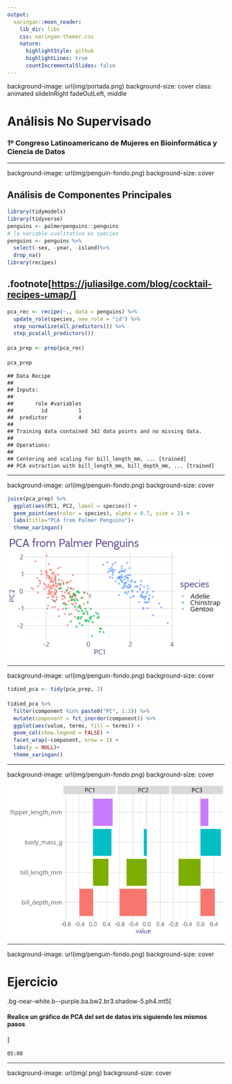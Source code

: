 ```yaml
---
output:
  xaringan::moon_reader:
    lib_dir: libs
    css: xaringan-themer.css
    nature:
      highlightStyle: github
      highlightLines: true
      countIncrementalSlides: false
---
```


background-image: url(img/portada.png)
background-size: cover
class: animated slideInRight fadeOutLeft, middle













<!--html_preserve--><style type="text/css">
.xaringan-extra-logo {
  width: 110px;
  height: 128px;
  z-index: 0;
  background-image: url('img/logo-tidymodels.png');
  background-size: contain;
  background-repeat: no-repeat;
  position: absolute;
  top:1em;right:1em;
}
</style><!--/html_preserve-->








# Análisis No Supervisado


### 1º Congreso Latinoamericano de Mujeres en Bioinformática y Ciencia de Datos


---
background-image: url(img/penguin-fondo.png)
background-size: cover


## Análisis de Componentes Principales


```r
library(tidymodels)
library(tidyverse)
penguins <- palmerpenguins::penguins 
# la variable cualitativa es species
penguins <- penguins %>%
  select(-sex, -year, -island)%>%
  drop_na()
library(recipes)
```


.footnote[https://juliasilge.com/blog/cocktail-recipes-umap/]
---


```r
pca_rec <- recipe(~., data = penguins) %>%
  update_role(species, new_role = "id") %>%
  step_normalize(all_predictors()) %>%
  step_pca(all_predictors())

pca_prep <- prep(pca_rec)

pca_prep
```

```
## Data Recipe
## 
## Inputs:
## 
##       role #variables
##         id          1
##  predictor          4
## 
## Training data contained 342 data points and no missing data.
## 
## Operations:
## 
## Centering and scaling for bill_length_mm, ... [trained]
## PCA extraction with bill_length_mm, bill_depth_mm, ... [trained]
```



---
background-image: url(img/penguin-fondo.png)
background-size: cover



```r
juice(pca_prep) %>%
  ggplot(aes(PC1, PC2, label = species)) +
  geom_point(aes(color = species), alpha = 0.7, size = 2) +
  labs(title="PCA from Palmer Penguins")+
  theme_xaringan()
```

![](unsupervised_files/figure-html/unnamed-chunk-5-1.png)<!-- -->


---

background-image: url(img/penguin-fondo.png)
background-size: cover


```r
tidied_pca <- tidy(pca_prep, 2)

tidied_pca %>%
  filter(component %in% paste0("PC", 1:3)) %>%
  mutate(component = fct_inorder(component)) %>%
  ggplot(aes(value, terms, fill = terms)) +
  geom_col(show.legend = FALSE) +
  facet_wrap(~component, nrow = 1) +
  labs(y = NULL)+
  theme_xaringan()
```

---
background-image: url(img/penguin-fondo.png)
background-size: cover 


![](unsupervised_files/figure-html/unnamed-chunk-7-1.png)<!-- -->


---
background-image: url(img/penguin-fondo.png)
background-size: cover

# Ejercicio


.bg-near-white.b--purple.ba.bw2.br3.shadow-5.ph4.mt5[
#### Realice un gráfico de PCA del set de datos iris siguiendo los mismos pasos

]

<!--html_preserve--><div class="countdown" id="timer_5f6ac4c9" style="right:0;bottom:0;" data-warnwhen="0">
<code class="countdown-time"><span class="countdown-digits minutes">05</span><span class="countdown-digits colon">:</span><span class="countdown-digits seconds">00</span></code>
</div><!--/html_preserve-->

---

background-image: url(img/.png)
background-size: cover
